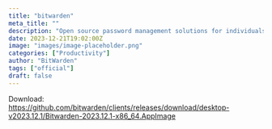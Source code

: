```yaml
---
title: "bitwarden"
meta_title: ""
description: "Open source password management solutions for individuals, teams, and business organizations."
date: 2023-12-21T19:02:00Z
image: "images/image-placeholder.png"
categories: ["Productivity"]
author: "BitWarden"
tags: ["official"]
draft: false
---
```


Download: https://github.com/bitwarden/clients/releases/download/desktop-v2023.12.1/Bitwarden-2023.12.1-x86_64.AppImage
